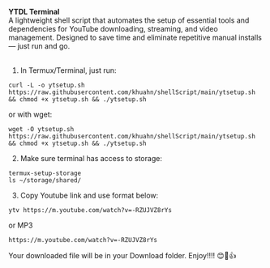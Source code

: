 <b>YTDL Terminal</b>
<br>
A lightweight shell script that automates the setup of essential tools and dependencies for YouTube downloading, streaming, and video management. Designed to save time and eliminate repetitive manual installs — just run and go.
<br>
<br>
1. In Termux/Terminal, just run: <BR>
```
curl -L -o ytsetup.sh https://raw.githubusercontent.com/khuahn/shellScript/main/ytsetup.sh && chmod +x ytsetup.sh && ./ytsetup.sh
```
or with wget:
```
wget -O ytsetup.sh https://raw.githubusercontent.com/khuahn/shellScript/main/ytsetup.sh && chmod +x ytsetup.sh && ./ytsetup.sh
```
2. Make sure terminal has access to storage:
```
termux-setup-storage
ls ~/storage/shared/
```
3. Copy Youtube link and use format below:
```
ytv https://m.youtube.com/watch?v=-RZUJVZ8rYs
```
or MP3
```
https://m.youtube.com/watch?v=-RZUJVZ8rYs
```
Your downloaded file will be in your Download folder. Enjoy!!!! 😊👏👍

